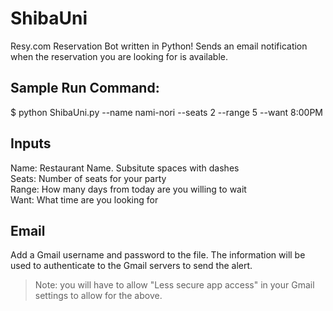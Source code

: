# ShibaUni
Resy.com Reservation Bot written in Python! 
Sends an email notification when the reservation you are looking for is available. 

## Sample Run Command: 
$ python ShibaUni.py --name nami-nori --seats 2 --range 5 --want 8:00PM

## Inputs
Name: Restaurant Name. Subsitute spaces with dashes     
Seats: Number of seats for your party      
Range: How many days from today are you willing to wait     
Want: What time are you looking for      

## Email
Add a Gmail username and password to the file. The information will be used to authenticate to the Gmail servers to send the alert.

> Note: you will have to allow "Less secure app access" in your Gmail settings to allow for the above. 

